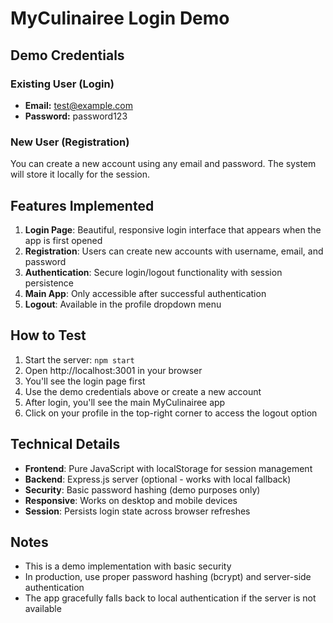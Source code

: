 # MyCulinairee Login Demo

## Demo Credentials

### Existing User (Login)
- **Email:** test@example.com
- **Password:** password123

### New User (Registration)
You can create a new account using any email and password. The system will store it locally for the session.

## Features Implemented

1. **Login Page**: Beautiful, responsive login interface that appears when the app is first opened
2. **Registration**: Users can create new accounts with username, email, and password
3. **Authentication**: Secure login/logout functionality with session persistence
4. **Main App**: Only accessible after successful authentication
5. **Logout**: Available in the profile dropdown menu

## How to Test

1. Start the server: `npm start`
2. Open http://localhost:3001 in your browser
3. You'll see the login page first
4. Use the demo credentials above or create a new account
5. After login, you'll see the main MyCulinairee app
6. Click on your profile in the top-right corner to access the logout option

## Technical Details

- **Frontend**: Pure JavaScript with localStorage for session management
- **Backend**: Express.js server (optional - works with local fallback)
- **Security**: Basic password hashing (demo purposes only)
- **Responsive**: Works on desktop and mobile devices
- **Session**: Persists login state across browser refreshes

## Notes

- This is a demo implementation with basic security
- In production, use proper password hashing (bcrypt) and server-side authentication
- The app gracefully falls back to local authentication if the server is not available

